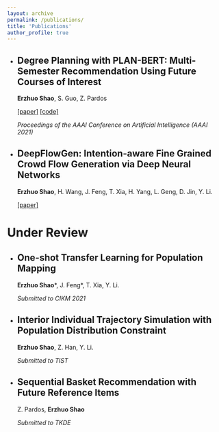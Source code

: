 ```yaml
---
layout: archive
permalink: /publications/
title: 'Publications'
author_profile: true
---
```


- ## Degree Planning with PLAN-BERT: Multi-Semester Recommendation Using Future Courses of Interest

  **Erzhuo Shao**, S. Guo, Z. Pardos

  [[paper]](https://ojs.aaai.org/index.php/AAAI/article/view/17751) [[code]](https://github.com/CAHLR/plan-bert-aaai)

  *Proceedings of the AAAI Conference on Artificial Intelligence (AAAI 2021)*



- ## DeepFlowGen: Intention-aware Fine Grained Crowd Flow Generation via Deep Neural Networks

  **Erzhuo Shao**, H. Wang, J. Feng, T. Xia, H. Yang, L. Geng, D. Jin, Y. Li.

  [[paper]](https://ieeexplore.ieee.org/document/9416248)



# Under Review

- ## One-shot Transfer Learning for Population Mapping

  **Erzhuo Shao***, J. Feng*, T. Xia, Y. Li.

  *Submitted to CIKM 2021*



- ## Interior Individual Trajectory Simulation with Population Distribution Constraint

  **Erzhuo Shao**, Z. Han, Y. Li.

  *Submitted to TIST*



- ## Sequential Basket Recommendation with Future Reference Items

  Z. Pardos, **Erzhuo Shao**

  *Submitted to TKDE*

